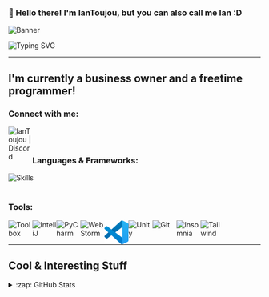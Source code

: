### 👋 Hello there! I'm IanToujou, but you can also call me Ian :D

![Banner](https://user-images.githubusercontent.com/44029196/179741913-9e99cdea-9fee-4aa3-9f2c-ffd9094e1315.png)

<p align="left">
<img alt="Typing SVG" src="https://readme-typing-svg.herokuapp.com/?color=%2311cc0a&vCenter=true&width=500&lines=>+./welcome.sh;Nice+to+see+you!+I+hope+you+have+a+nice+day!;"/>
</p>

---

## I'm currently a business owner and a freetime programmer!

### Connect with me:

[<img align="left" alt="IanToujou | Discord" width="48px" src="https://skillicons.dev/icons?i=discord" />][discord]

<br /><br />

### Languages & Frameworks:

<img align="left" alt="Skills" src="https://skillicons.dev/icons?i=java,spring,react,nextjs,html,css,js,ts,tailwind,mysql,lua,cs,c" />

<br /><br />

### Tools:

<img align="left" alt="Toolbox" width="48px" src="https://resources.jetbrains.com/storage/products/toolbox/img/meta/toolbox_logo_300x300.png" />
<img align="left" alt="IntelliJ" width="48px" src="https://upload.wikimedia.org/wikipedia/commons/thumb/9/9c/IntelliJ_IDEA_Icon.svg/1200px-IntelliJ_IDEA_Icon.svg.png" />
<img align="left" alt="PyCharm" width="48px" src="https://resources.jetbrains.com/storage/products/pycharm/img/meta/pycharm_logo_300x300.png" />
<img align="left" alt="WebStorm" width="48px" src="https://resources.jetbrains.com/storage/products/webstorm/img/meta/webstorm_logo_300x300.png" />
<img align="left" alt="Visual Studio Code" width="48px" src="https://raw.githubusercontent.com/github/explore/80688e429a7d4ef2fca1e82350fe8e3517d3494d/topics/visual-studio-code/visual-studio-code.png" />
<img align="left" alt="Unity" width="48px" src="https://www.shareicon.net/data/2015/09/24/106337_3d_512x512.png" />
<img align="left" alt="Git" width="48px" src="https://upload.wikimedia.org/wikipedia/commons/thumb/3/3f/Git_icon.svg/1200px-Git_icon.svg.png" />
<img align="left" alt="Insomnia" width="48px" src="https://seeklogo.com/images/I/insomnia-logo-A35E09EB19-seeklogo.com.png" />
<img align="left" alt="Tailwind" width="48px" src="https://skillicons.dev/icons?i=maven" />

<br />
<br />

---

## Cool & Interesting Stuff

<details>
  <summary>:zap: GitHub Stats</summary>
  <img align="left" alt="IanToujou's GitHub Stats" src="https://github-readme-stats.vercel.app/api?username=IanToujou&show_icons=true&hide_border=true" />
</details>

[youtube]: https://youtube.com/c/IanToujou
[instagram]: https://instagram.com/IanToujou
[discord]: https://discord.gg/VWCjBaT5QF
